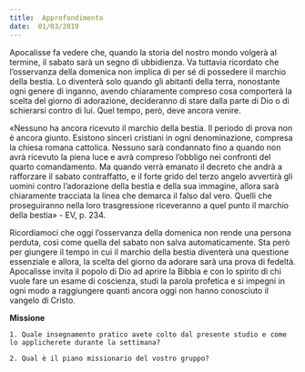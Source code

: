 ```yaml
---
title:  Approfondimento
date:  01/03/2019
---
```


Apocalisse fa vedere che, quando la storia del nostro mondo volgerà al termine, il sabato sarà un segno di ubbidienza. Va tuttavia ricordato che l’osservanza della domenica non implica di per sé di possedere il marchio della bestia. Lo diventerà solo quando gli abitanti della terra, nonostante ogni genere di inganno, avendo chiaramente compreso cosa comporterà la scelta del giorno di adorazione, decideranno di stare dalla parte di Dio o di schierarsi contro di lui. Quel tempo, però, deve ancora venire.

«Nessuno ha ancora ricevuto il marchio della bestia. Il periodo di prova non è ancora giunto. Esistono sinceri cristiani in ogni denominazione, compresa la chiesa romana cattolica. Nessuno sarà condannato fino a quando non avrà ricevuto la piena luce e avrà compreso l’obbligo nei confronti del quarto comandamento. Ma quando verrà emanato il decreto che andrà a rafforzare il sabato contraffatto, e il forte grido del terzo angelo avvertirà gli uomini contro l’adorazione della bestia e della sua immagine, allora sarà chiaramente tracciata la linea che demarca il falso dal vero. Quelli che proseguiranno nella loro trasgressione riceveranno a quel punto il marchio della bestia» - EV, p. 234.

Ricordiamoci che oggi l’osservanza della domenica non rende una persona perduta, così come quella del sabato non salva automaticamente. Sta però per giungere il tempo in cui il marchio della bestia diventerà una questione essenziale e allora, la scelta del giorno da adorare sarà una prova di fedeltà. Apocalisse invita il popolo di Dio ad aprire la Bibbia e con lo spirito di chi vuole fare un esame di coscienza, studi la parola profetica e si impegni in ogni modo a raggiungere quanti ancora oggi non hanno conosciuto il vangelo di Cristo.

**Missione**

`1. Quale insegnamento pratico avete colto dal presente studio e come lo applicherete durante la settimana?`

`2. Qual è il piano missionario del vostro gruppo?`
